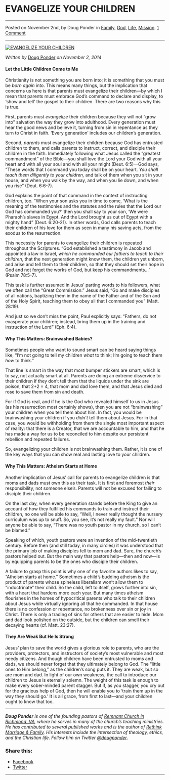 EVANGELIZE YOUR CHILDREN
========================

* * *

Posted on November 2nd, by Doug Ponder in [Family](http://www.remnantresource.org/category/family/), [God](http://www.remnantresource.org/category/god/), [Life](http://www.remnantresource.org/category/life/), [Mission](http://www.remnantresource.org/category/mission/). [1 Comment](http://www.remnantresource.org/evangelize-children/#comments)

* * *

[![EVANGELIZE YOUR CHILDREN](http://www.remnantresource.org/wp-content/uploads/2014/11/Evangelize-Your-Children-v1.jpg)](http://www.remnantresource.org/wp-content/uploads/2014/11/Evangelize-Your-Children-v1.jpg)  

_Written by_ [Doug Ponder](http://www.remnantresource.org/author/doug-ponder/ "Posts by Doug Ponder") _on November 2, 2014_

#### **Let the Little Children Come to Me**

Christianity is not something you are born into; it is something that you must be _born again_ into. This means many things, but the implication that concerns us here is that parents must evangelize their children—by which I mean that parents must embrace God’s command to declare and display, to ‘show and tell’ the gospel to their children. There are two reasons why this is true.

First, parents must _evangelize_ their children because they will not “grow into” salvation the way they grow into adulthood. Every generation must hear the good news and believe it, turning from sin in repentance as they turn to Christ in faith. ‘Every generation’ includes our children’s generation.

Second, _parents_ must evangelize their children because God has entrusted children to them, and calls parents to instruct, correct, and disciple their children in the faith. Immediately following what Jesus called the “greatest commandment” of the Bible—you shall love the Lord your God with all your heart and with all your soul and with all your might (Deut. 6:5)—God says, “These words that I command you today shall be on your heart. _You shall teach them diligently to your children,_ and talk of them when you sit in your house, and when you walk by the way, and when you lie down, and when you rise” (Deut. 6:6-7).

God explains the point of that command in the context of instructing children, too. “When your son asks you in time to come, ‘What is the meaning of the testimonies and the statutes and the rules that the Lord our God has commanded you?’ then you shall say to your son, ‘We were Pharaoh’s slaves in Egypt. And the Lord brought us out of Egypt with a mighty hand” (Deut. 6:20-21). In other words, God calls parents to teach their children of his love for them as seen in many his saving acts, from the exodus to the resurrection.

This necessity for parents to evangelize their children is repeated throughout the Scriptures. “God established a testimony in Jacob and appointed a law in Israel, _which he commanded our fathers to teach to their children_, that the next generation might know them, the children yet unborn, and arise and tell them to their children, so that they should set their hope in God and not forget the works of God, but keep his commandments…” (Psalm 78:5-7).

This task is further assumed in Jesus’ parting words to his followers, what we often call the “Great Commission.” Jesus said, “Go and make disciples of all nations, baptizing them in the name of the Father and of the Son and of the Holy Spirit, teaching them to obey all that I commanded you” (Matt. 28:19).

And just so we don’t miss the point, Paul explicitly says: “Fathers, do not exasperate your children; instead, bring them up in the training and instruction of the Lord” (Eph. 6:4).

#### **Why This Matters: Brainwashed Babies?**

Sometimes people who want to sound smart can be heard saying things like, “I’m not going to tell my children _what_ to think; I’m going to teach them _how_ to think.”

That line is smart in the way that most bumper stickers are smart, which is to say, not actually smart at all. Parents are doing an extreme disservice to their children if they don’t tell them that the liquids under the sink are poison, that 2+2 = 4, that mom and dad love them, and that Jesus died and rose to save them from sin and death.

For if God is real, and if he is the God who revealed himself to us in Jesus (as his resurrection most certainly shows), then you are not “brainwashing” your children when you tell them about him. In fact, you would be brainwashing your children if you _didn’t_ tell them about Jesus. For in that case, you would be withholding from them the single most important aspect of reality: that there is a Creator, that we are accountable to him, and that he has made a way for us to be reconciled to him despite our persistent rebellion and repeated failures.

So, evangelizing your children is not brainwashing them. Rather, it is one of the key ways that you can show real and lasting love to your children.

#### **Why This Matters: Atheism Starts at Home**

Another implication of Jesus’ call for parents to evangelize children is that moms and dads must own this as their task. It is first and foremost _their_ responsibility, not someone else’s. Parents will not be excused for failing to disciple their children.

On the last day, when every generation stands before the King to give an account of how they fulfilled his commands to train and instruct their children, no one will be able to say, “Well, I never really thought the nursery curriculum was up to snuff. So, you see, it’s not really my fault.” Nor will anyone be able to say, “There was no youth pastor in my church, so I can’t be blamed.”

Speaking of which, youth pastors were an invention of the mid-twentieth century. Before then (and still today, in many circles) it was understood that the primary job of making disciples fell to mom and dad. Sure, the church’s pastors helped out. But the main way that pastors help—then and now—is by equipping parents to be the ones who disciple their children.

A failure to grasp this point is why one of my favorite authors likes to say, “Atheism starts at home.” Sometimes a child’s budding atheism is the product of parents whose spineless liberalism won’t allow them to “indoctrinate” their child. So the child, left to itself, grows further into sin, with a heart that hardens more each year. But many times atheism flourishes in the homes of hypocritical parents who talk to their children about Jesus while virtually ignoring all that he commanded. In that house there is no confession or repentance, no brokenness over sin or joy in Christ. There is only a trading of sins for others that are easier to hide. Mom and dad look polished on the outside, but the children can smell their decaying hearts (cf. Matt. 23:27).

#### **They Are Weak But He Is Strong**

Jesus’ plan to save the world gives a glorious role to parents, who are the providers, protectors, and instructors of society’s most vulnerable and most needy citizens. And though children have been entrusted to moms and dads, we should never forget that they ultimately belong to God. The “little ones to Him belong,” as the children’s song puts it. They are weak, but so are mom and dad. In light of our own weakness, the call to introduce our children to Jesus is eternally solemn. The weight of this task is enough to make every sober-minded parent stagger. But if, as you stagger, you cry out for the gracious help of God, then he will enable you to ‘train them up in the way they should go.’ It is all grace, from first to last—and your children ought to know that too.

* * *

_**Doug Ponder** is one of the founding pastors of [Remnant Church in Richmond, VA](http://www.remnantrichmond.org/), where he serves in many of the church’s teaching ministries. He has contributed to several published works and is the author of [Rethink Marriage & Family](http://www.remnantrichmond.org/mediafiles/uploaded/r/0e1604567_rethink-marriage-and-family-ebook.pdf). His interests include the intersection of theology, ethics, and the Christian life. Follow him on Twitter [@dougponder](https://twitter.com/dougponder)_.

### Share this:

*   [Facebook](http://www.remnantresource.org/evangelize-children/?share=facebook "Click to share on Facebook")
*   [Twitter](http://www.remnantresource.org/evangelize-children/?share=twitter "Click to share on Twitter")

  

* * *
